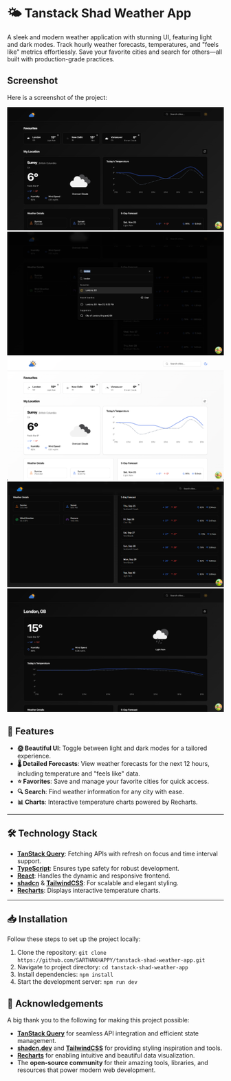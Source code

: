 # 🌤️ Tanstack Shad Weather App

A sleek and modern weather application with stunning UI, featuring light and dark modes. Track hourly weather forecasts, temperatures, and "feels like" metrics effortlessly. Save your favorite cities and search for others—all built with production-grade practices.

## Screenshot

Here is a screenshot of the project:

![Screenshot](assets/screenshot1.png)
![Screenshot](assets/screenshot2.png)
![Screenshot](assets/screenshot3.png)
![Screenshot](assets/screenshot4.png)
![Screenshot](assets/screenshot5.png)

## 🚀 Features

- **🌞 Beautiful UI**: Toggle between light and dark modes for a tailored experience.
- **🌡️ Detailed Forecasts**: View weather forecasts for the next 12 hours, including temperature and "feels like" data.
- **⭐ Favorites**: Save and manage your favorite cities for quick access.
- **🔍 Search**: Find weather information for any city with ease.
- **📊 Charts**: Interactive temperature charts powered by Recharts.

---

## 🛠️ Technology Stack

- **[TanStack Query](https://tanstack.com/query/latest)**: Fetching APIs with refresh on focus and time interval support.
- **[TypeScript](https://www.typescriptlang.org/)**: Ensures type safety for robust development.
- **[React](https://reactjs.org/)**: Handles the dynamic and responsive frontend.
- **[shadcn](https://shadcn.dev/)** & **[TailwindCSS](https://tailwindcss.com/)**: For scalable and elegant styling.
- **[Recharts](https://recharts.org/)**: Displays interactive temperature charts.

---

## 📥 Installation

Follow these steps to set up the project locally:

1. Clone the repository:
   `git clone https://github.com/SARTHAKHAPPY/tanstack-shad-weather-app.git`
2. Navigate to project directory:
   `cd tanstack-shad-weather-app`
3. Install dependencies:
   `npm install`
4. Start the development server:
   `npm run dev`

## 🙏 Acknowledgements

A big thank you to the following for making this project possible:

- **[TanStack Query](https://tanstack.com/query)** for seamless API integration and efficient state management.
- **[shadcn.dev](https://shadcn.dev)** and **[TailwindCSS](https://tailwindcss.com)** for providing styling inspiration and tools.
- **[Recharts](https://recharts.org/)** for enabling intuitive and beautiful data visualization.
- The **open-source community** for their amazing tools, libraries, and resources that power modern web development.


#
